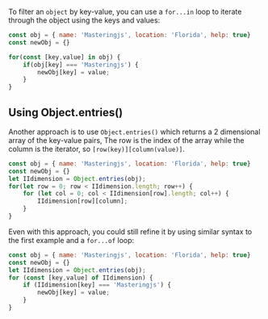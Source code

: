 To filter an `object` by key-value, you can use a `for...in` loop to iterate
through the object using the keys and values:

```javascript
const obj = { name: 'Masteringjs', location: 'Florida', help: true}
const newObj = {}

for(const [key,value] in obj) {
    if(obj[key] === 'Masteringjs') {
        newObj[key] = value;
    }
}
```

## Using Object.entries()

Another approach is to use `Object.entries()` which returns a 2 dimensional array of the key-value pairs,
The row is the index of the array while the column is the iterator, so `[row(key)][column(value)]`.

```javascript
const obj = { name: 'Masteringjs', location: 'Florida', help: true}
const newObj = {}
let IIdimension = Object.entries(obj);
for(let row = 0; row < IIdimension.length; row++) {
    for (let col = 0; col < IIdimension[row].length; col++) {
        IIdimension[row][column];
    }
}
```

Even with this approach, you could still refine it by using similar syntax to the first example and a `for...of` loop:

```javascript
const obj = { name: 'Masteringjs', location: 'Florida', help: true}
const newObj = {}
let IIdimension = Object.entries(obj);
for (const [key,value] of IIdimension) {
    if (IIdimension[key] === 'Masteringjs') {
        newObj[key] = value;
    }
}
```
